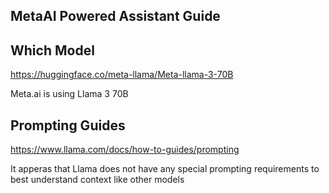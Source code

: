 ## MetaAI Powered Assistant Guide

## Which Model
https://huggingface.co/meta-llama/Meta-llama-3-70B

Meta.ai is using Llama 3 70B

## Prompting Guides
https://www.llama.com/docs/how-to-guides/prompting

It apperas that Llama does not have any special prompting requirements to best understand context like other models